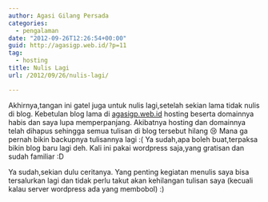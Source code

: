 ```yaml
---
author: Agasi Gilang Persada
categories:
  - pengalaman
date: "2012-09-26T12:26:54+00:00"
guid: http://agasigp.web.id/?p=11
tag:
  - hosting
title: Nulis Lagi
url: /2012/09/26/nulis-lagi/

---
```

Akhirnya,tangan ini gatel juga untuk nulis lagi,setelah sekian lama tidak nulis di blog. Kebetulan blog lama di [agasigp.web.id](http://agasigp.web.id "agasigp.web.id") hosting beserta domainnya habis dan saya lupa memperpanjang. Akibatnya hosting dan domainnya telah dihapus sehingga semua tulisan di blog tersebut hilang :cry: Mana ga pernah bikin backupnya tulisannya lagi :( Ya sudah,apa boleh buat,terpaksa bikin blog baru lagi deh. Kali ini pakai wordpress saja,yang gratisan dan sudah familiar :D

Ya sudah,sekian dulu ceritanya. Yang penting kegiatan menulis saya bisa tersalurkan lagi dan tidak perlu takut akan kehilangan tulisan saya (kecuali kalau server wordpress ada yang membobol) :)
